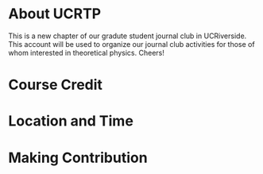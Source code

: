 # About UCRTP
This is a new chapter of our gradute student journal club in UCRiverside.
This account will be used to organize our journal club activities for those of whom interested in theoretical physics. 
Cheers!

# Course Credit


# Location and Time


# Making Contribution

